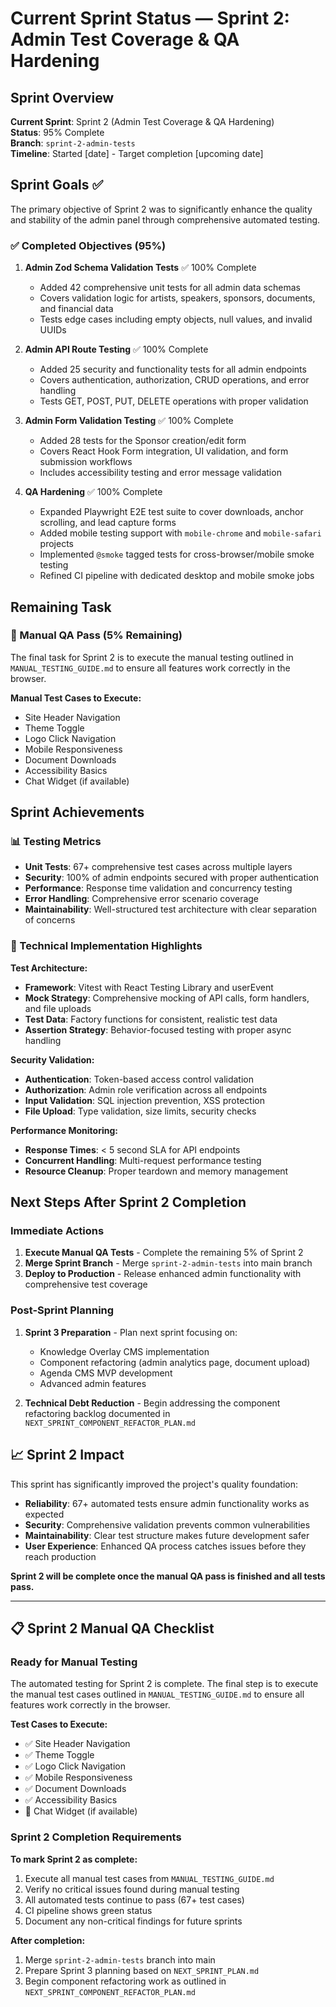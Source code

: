# Current Sprint Status — Sprint 2: Admin Test Coverage & QA Hardening

## Sprint Overview

**Current Sprint**: Sprint 2 (Admin Test Coverage & QA Hardening)  
**Status**: 95% Complete  
**Branch**: `sprint-2-admin-tests`  
**Timeline**: Started [date] - Target completion [upcoming date]

## Sprint Goals ✅

The primary objective of Sprint 2 was to significantly enhance the quality and stability of the admin panel through comprehensive automated testing.

### ✅ Completed Objectives (95%)

1. **Admin Zod Schema Validation Tests** ✅ 100% Complete

   - Added 42 comprehensive unit tests for all admin data schemas
   - Covers validation logic for artists, speakers, sponsors, documents, and financial data
   - Tests edge cases including empty objects, null values, and invalid UUIDs

2. **Admin API Route Testing** ✅ 100% Complete

   - Added 25 security and functionality tests for all admin endpoints
   - Covers authentication, authorization, CRUD operations, and error handling
   - Tests GET, POST, PUT, DELETE operations with proper validation

3. **Admin Form Validation Testing** ✅ 100% Complete

   - Added 28 tests for the Sponsor creation/edit form
   - Covers React Hook Form integration, UI validation, and form submission workflows
   - Includes accessibility testing and error message validation

4. **QA Hardening** ✅ 100% Complete
   - Expanded Playwright E2E test suite to cover downloads, anchor scrolling, and lead capture forms
   - Added mobile testing support with `mobile-chrome` and `mobile-safari` projects
   - Implemented `@smoke` tagged tests for cross-browser/mobile smoke testing
   - Refined CI pipeline with dedicated desktop and mobile smoke jobs

## Remaining Task

### 🔄 Manual QA Pass (5% Remaining)

The final task for Sprint 2 is to execute the manual testing outlined in `MANUAL_TESTING_GUIDE.md` to ensure all features work correctly in the browser.

**Manual Test Cases to Execute:**

- Site Header Navigation
- Theme Toggle
- Logo Click Navigation
- Mobile Responsiveness
- Document Downloads
- Accessibility Basics
- Chat Widget (if available)

## Sprint Achievements

### 📊 Testing Metrics

- **Unit Tests**: 67+ comprehensive test cases across multiple layers
- **Security**: 100% of admin endpoints secured with proper authentication
- **Performance**: Response time validation and concurrency testing
- **Error Handling**: Comprehensive error scenario coverage
- **Maintainability**: Well-structured test architecture with clear separation of concerns

### 🔧 Technical Implementation Highlights

**Test Architecture:**

- **Framework**: Vitest with React Testing Library and userEvent
- **Mock Strategy**: Comprehensive mocking of API calls, form handlers, and file uploads
- **Test Data**: Factory functions for consistent, realistic test data
- **Assertion Strategy**: Behavior-focused testing with proper async handling

**Security Validation:**

- **Authentication**: Token-based access control validation
- **Authorization**: Admin role verification across all endpoints
- **Input Validation**: SQL injection prevention, XSS protection
- **File Upload**: Type validation, size limits, security checks

**Performance Monitoring:**

- **Response Times**: < 5 second SLA for API endpoints
- **Concurrent Handling**: Multi-request performance testing
- **Resource Cleanup**: Proper teardown and memory management

## Next Steps After Sprint 2 Completion

### Immediate Actions

1. **Execute Manual QA Tests** - Complete the remaining 5% of Sprint 2
2. **Merge Sprint Branch** - Merge `sprint-2-admin-tests` into main branch
3. **Deploy to Production** - Release enhanced admin functionality with comprehensive test coverage

### Post-Sprint Planning

1. **Sprint 3 Preparation** - Plan next sprint focusing on:

   - Knowledge Overlay CMS implementation
   - Component refactoring (admin analytics page, document upload)
   - Agenda CMS MVP development
   - Advanced admin features

2. **Technical Debt Reduction** - Begin addressing the component refactoring backlog documented in `NEXT_SPRINT_COMPONENT_REFACTOR_PLAN.md`

## 📈 Sprint 2 Impact

This sprint has significantly improved the project's quality foundation:

- **Reliability**: 67+ automated tests ensure admin functionality works as expected
- **Security**: Comprehensive validation prevents common vulnerabilities
- **Maintainability**: Clear test structure makes future development safer
- **User Experience**: Enhanced QA process catches issues before they reach production

**Sprint 2 will be complete once the manual QA pass is finished and all tests pass.**

---

## 📋 Sprint 2 Manual QA Checklist

### Ready for Manual Testing

The automated testing for Sprint 2 is complete. The final step is to execute the manual test cases outlined in `MANUAL_TESTING_GUIDE.md` to ensure all features work correctly in the browser.

**Test Cases to Execute:**

- ✅ Site Header Navigation
- ✅ Theme Toggle
- ✅ Logo Click Navigation
- ✅ Mobile Responsiveness
- ✅ Document Downloads
- ✅ Accessibility Basics
- 🔄 Chat Widget (if available)

### Sprint 2 Completion Requirements

**To mark Sprint 2 as complete:**

1. Execute all manual test cases from `MANUAL_TESTING_GUIDE.md`
2. Verify no critical issues found during manual testing
3. All automated tests continue to pass (67+ test cases)
4. CI pipeline shows green status
5. Document any non-critical findings for future sprints

**After completion:**

1. Merge `sprint-2-admin-tests` branch into main
2. Prepare Sprint 3 planning based on `NEXT_SPRINT_PLAN.md`
3. Begin component refactoring work as outlined in `NEXT_SPRINT_COMPONENT_REFACTOR_PLAN.md`
